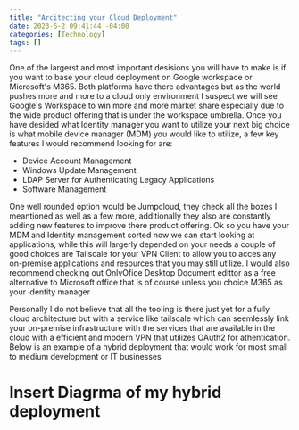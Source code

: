 ```yaml
---
title: "Arcitecting your Cloud Deployment"
date: 2023-6-2 09:41:44 -04:00
categories: [Technology]
tags: []
---
```

One of the largerst and most important desisions you will have to make is if you want to base your cloud deployment on Google workspace or Microsoft's M365. Both platforms have there advantages but as the world pushes more and more to a cloud only environment I suspect we will see Google's Workspace to win more and more market share especially due to the wide product offering that is under the workspace umbrella. Once you have desided what Identity manager you want to utilize your next big choice is what mobile device manager (MDM) you would like to utilize, a few key features I would recommend looking for are:
* Device Account Management
* Windows Update Management
* LDAP Server for Authenticating Legacy Applications
* Software Management

One well rounded option would be Jumpcloud, they check all the boxes I meantioned as well as a few more, additionally they also are constantly adding new features to improve there product offering. Ok so you have your MDM and Identity management sorted now we can start looking at applications, while this will largerly depended on your needs a couple of good choices are Tailscale for your VPN Client to allow you to acces any on-premise applications and resources that you may still utilize. I would also recommend checking out OnlyOfice Desktop Document edittor as a free alternative to Microsoft office that is of course unless you choice M365 as your identity manager

Personally I do not believe that all the tooling is there just yet for a fully cloud architecture but with a service like tailscale which can seemlessly link your on-premise infrastructure with the services that are available in the cloud with a efficient and modern VPN that utilizes OAuth2 for athentication. Below is an example of a hybrid deployment that would work for most small to medium development or IT businesses

# Insert Diagrma of my hybrid deployment